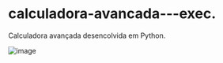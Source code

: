 # calculadora-avancada---exec.

Calculadora avançada desencolvida em Python.






![image](https://user-images.githubusercontent.com/87589065/218182168-3077cf9e-5f14-4549-a56c-d6da0a27a6e4.png)








